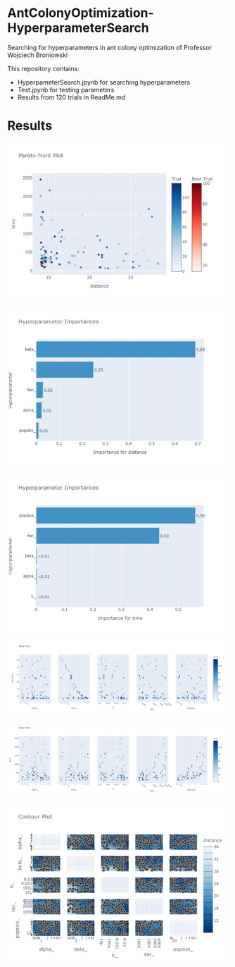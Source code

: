 # AntColonyOptimization-HyperparameterSearch
Searching for hyperparameters in ant colony optimization of Professor Wojciech Broniowski

This repository contains:
- HyperpameterSearch.jpynb for searching hyperparameters
- Test.jpynb for testing parameters
- Results from 120 trials in ReadMe.md

# Results

![](/tools/2d-studyplot.jpg)

![](/tools/distance-hypimp.jpg)

![](/tools/time-hypimp.jpg)

![](/tools/distance-sliceplot.jpg)

![](/tools/time-sliceplot.jpg)

![](/tools/contour-distance.jpg)
